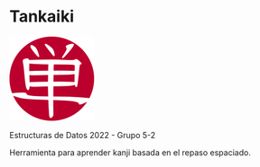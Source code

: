 # Tankaiki
![LOGO](src/resources/tankaiki_logo.png)

Estructuras de Datos 2022 - Grupo 5-2

Herramienta para aprender kanji basada en el repaso espaciado.
